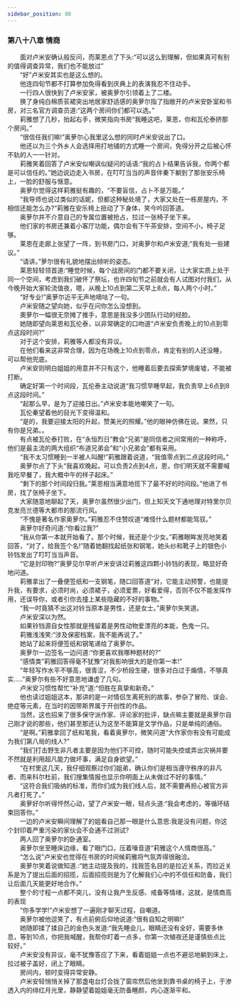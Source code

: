 ```yaml
---
sidebar_position: 88
---
```

### 第八十八章 情商  


　　面对卢米安确认般反问，而莱恩点了下头:“可以这么到理解，但如果真可有别的值得调查异常，我们也不能放过”  
　　“好”卢米安其实也是这么想的。  
　　他连四旬节都不打算参加免得看到庆典上的表演我忍不住动手。  
　　一行四人很快到了卢米安家，被奥萝尔引领着上了二楼。  
　　换了身纯白棉质苌裙突出地居家舒适感的奥萝尔指了指敞开的卢米安卧室和书房，对三名官方调查员道:“这两个房间你们都可以选。”  
　　莉雅想了几秒，抬起右手，微笑指向书房“我睡这吧，莱恩，你和瓦伦泰挤那个房间。”  
　　“很信任我们嘛!”奥萝尔心我里这么想的同时卢米安说出了口。  
　　他还以为三个外乡人会选择用打地铺的方式睡一个房间，免得分开之后被心怀不轨的人一一针对。  
　　莉雅笑着回答了卢米安似嘲讽似疑问的话语:“我的占卜结果告诉我，你两个都是可以信任的。”她边说边走入书房，在叮叮当当的声音伴秦下躺到了那张安乐椅上，一脸的舒服与惬意。  
　　奥萝尔觉得这样莉雅挺有趣的，“不要盲信，占卜不是万能。”  
　　“我导师也说过类似的话妮，但都这种秘处境了，大家又处在一栋房屋内，不相信还能怎么办?”莉雅在安乐椅上扭动了下身体，笑今吟回答道。  
　　奥萝尔并不介意自己的专属位置被抢占，拉过一张椅子坐下来。  
　　他们家的书房还兼着小客厅功能，偶尔会有下午茶安排，空间不小，椅子足够。  
　　莱恩在走廊上张望了一阵，到书房门口，对奥萝尔和卢米安道;“我有处一些建议。”  
　　“请讲。”萝尔很有礼貌地摆出倾听的姿态。  
　　莱恩轻轻领首道:“睡觉时候，每个战房间的门都不要关闭，让大家实质上处于同一个空间，考虑到我们破怀了祭坛，也许四旬节之前就会有人试图对付我们，从今晚开始大家轮流值夜，嗯，从晚上10点到第二天早上8点，每人两个小时。”  
　　“好专业!”奥萝尔近平无声地嘀咕了一句。  
　　卢米安随之望向她，似乎在问你怎么没想到。  
　　奧萝尔一幅很无奈摊了推手，意思是我没多少团队行动的经脸。  
　　她随即望向莱恩和瓦伦泰，以非常确定的口吻道“卢米安负责晚上的10点到零点这段时间?”  
　　对于这个安排，莉雅等人都没有异议。  
　　在他们看来这非常合理，因为在场晚上10点到零点，肯定有别的人还没睡，可以帮他兜底。  
　　卢米安则明白姐姐的用意并不只有这个，他睡着后要去探索梦境废墟，不能被打断。  
　　确定好第一个时间段，瓦伦泰主动说道“我习惯早睡早起，我负责早上6点到8点这段时间。”  
　　“起那么早，是为了迎接日出。”卢米安本能地嘲笑了一句。  
　　瓦伦秦望着他的目光下变得温和。  
　　“是的，我要迎接太阳的升起，赞美光的照耀。”他的眼神仿佛在说。果然，只有你是兄弟。。  
　　有点被瓦伦泰打败，在“永恒烈日”教会“兄弟”是同信者之间常用的一种称呼，他们是最主流的两大组织“布道兄弟会”和“小兄弟会”都有采用。  
　　“我不太习惯睡到一半被人叫醒!”莉雅跟着说道，“我值零点到二点这段时间。”  
　　奥萝尔点了下头“我喜欢晚起，可以负责2点到4点，恩，你们明天就不需要喊我吃早餐了，我大概中午的样子起床。”  
　　“剩下的那个时间段归我。”莱恩相当满意地揽下了最不好的时间段。”他进了书房，找了张椅子坐下。  
　　大家随意地聊起了天，奥萝尔虽然很少出门，但上知天文下通地理对特里尔贝克发亮兰德等大都市的那流行风。  
　　“不愧是著名作家奥萝尔。”莉雅忍不住赞叹道“难怪什么题材都能驾驭。”  
　　奥萝尔好奇问道:“你看过我?”  
　　“我从你第一本就开始看了。那个时候，我还是个少女。”莉雅眼眸发亮地笑着回答，“对了，给我签个名!”随着她翻找起纸张和钢笔，她头纱和靴子上的银色小铃铛发出了叮叮当当声音。  
　　“它是封印物?“奥萝见尔早听卢米安讲过莉雅这四颗小铃铛的表现，略显好奇地问道。  
　　莉雅拿出了一叠便签纸和一支钢笔，随口回答道“对，它能主动预警，也能提升我，有要求，必须时尚，必须裙子，必须爱票，好看爱得，否则不仅不能发挥作用，还误导你，或者引你去撞上某些隐藏的不好的事物。”  
　　“我一时竟猜不出这对铃当原本是男性，还是女士。”奥萝尔失笑道。  
　　卢米安深以为然。  
　　如果铃铛源自女性那就是残留着是男性动物爱漂亮的本能，色鬼一只。  
　　莉雅浅浅笑:“涉及保密档案，我不能再说了。”  
　　她站了起来将便签纸和钢笔递给了奥萝尔。  
　　奥萝尔一边签名一边问道:“你更喜欢我哪种题材的?”  
　　“感情类”莉雅回答得毫不犹豫“对我影响很大的是你第一本!”  
　　“年轻写作水平不够高，很青涩，不少桥段生硬，很多对白过于煽情，不够真实.....”奥萝尔有些不好意思地谦虚了几句。  
　　卢米安习惯性帮忙“补充”道:“但胜在真挚和新奇。”  
　　他也读过姐姐这本，那讲的是一对情侣生离死别的故事，参杂了冒险、误会、绝症等元素，在当时的因带斯界属于开创性的作品。  
　　当然，这也招来了很多保守派作家、评论家的批评，缺点嘛主要就是奥萝尔自己刚才说的那些，他们甚至那还认为这至不能算是文学作品，只是单纯的通俗。  
　　“是啊。”莉雅拿回了纸和笔我，看着奥萝尔，微笑问道“大作家你有没有可能成为我们第八局的线人?”  
　　“我们打击野生非凡者主要是因为他们不可控，随时可能失控或弄出灾祸并要不然就是利用超凡能力做坏事，满足自身欲望。”  
　　“在村里这几天，我仔细观察过你们姐弟，确认你们是相当遵守秩序的非凡者、而来科尔杜前，我们搜集情报也显示你明面上从未做过不好的事情。”  
　　“这符合我们吸纳的标准，而你们成为我们线人后，就不需要再担心被官方非凡者打死了。”  
　　奥萝好尔听得怦然心动，望了卢米安一眼，轻点头道:“我会考虑的，等循环结束回答你。”  
　　一边的卢米安瞬间理解了的姐看自己那一眼是什么意思:我是没有问题，你这个封印着严重污染的家伙会不会通不过测试?  
　　两人回了奥萝尔的卧通室。  
　　奥萝尔坐至睡床边缘，看了眼门口，压着嗓音道“莉雅这个人情商很高。”  
　　“怎么说”卢米安也觉得在书房的时间候莉雅将气氛弄得很融洽。  
　　奥萝尔笑着说做知道.:“她主动提及我的，找我签名目的是拉近关系，而拉近关系是为了提出后面的招揽，后面招揽则是为了化解我们心中的不信任和防备，我们让后面几天能更好地合作。”  
　　整个的寸程一点都不突儿，没有让我产生反感、戒备等情绪，这就，是情商高的表现  
　　“你多学学!“卢米安想了一遍刚才聊天过程，自嘲道。  
　　奥萝尔被他逗笑了，有点前俯后仰地说道:“很有自知之明嘛!”  
　　她随即揉了揉自己的金色头发道:“我先睡会儿，眼睛还没有全好，需要多休息，等到10点，你把我喊醒，我帮你盯着一点多，你第一次植夜还是谨慎些点比较好。”  
　　卢米安没有异议，毫不犹豫答应了下来，看着姐姐一点也不避忌地躺到床上，拉过被子盖好，闭上了眼睛。  
　　房间内，顿时变得异常安静。  
　　卢米安轻悄悄关掉了那盏电台灯合拢了窗帘然后他坐到靠书桌的椅子上，于渗透入内的绯红月光里，静静望着姐姐毫无防备睡颜，内心逐渐平和。  

